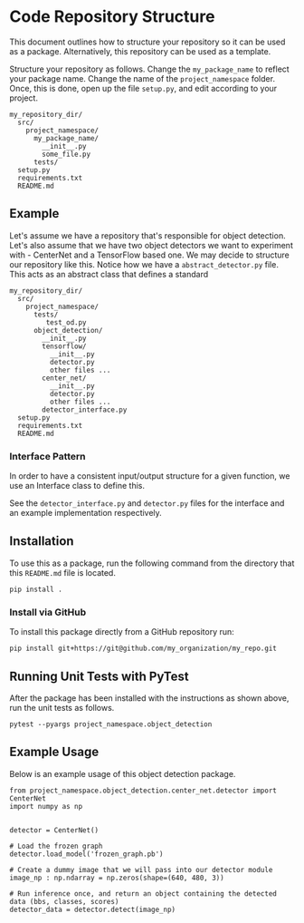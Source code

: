# Code Repository Structure
This document outlines how to structure your repository so it can be used as a package. Alternatively, this repository can be used as a template.

Structure your repository as follows. Change the `my_package_name` to reflect your package name. Change the name of the `project_namespace` folder. Once, this is done, open up the file `setup.py`, and edit according to your project.
```
my_repository_dir/
  src/
    project_namespace/
      my_package_name/
        __init__.py
        some_file.py
      tests/
  setup.py
  requirements.txt
  README.md
```


## Example
Let's assume we have a repository that's responsible for object detection. Let's also assume that we have two object detectors we want to experiment with - CenterNet and a TensorFlow based one. We may decide to structure our repository like this. Notice how we have a `abstract_detector.py` file. This acts as an abstract class that defines a standard 

```
my_repository_dir/
  src/
    project_namespace/
      tests/
         test_od.py
      object_detection/
        __init__.py
        tensorflow/
          __init__.py
          detector.py
          other files ...
        center_net/
          __init__.py
          detector.py
          other files ...
        detector_interface.py
  setup.py
  requirements.txt
  README.md
```

### Interface Pattern
In order to have a consistent input/output structure for a given function, we use an Interface class to define this.

See the `detector_interface.py` and `detector.py` files for the interface and an example implementation respectively.

## Installation
To use this as a package, run the following command from the directory that this `README.md` file is located.

```
pip install .
```

### Install via GitHub
To install this package directly from a GitHub repository run:
```
pip install git+https://git@github.com/my_organization/my_repo.git
```

## Running Unit Tests with PyTest
After the package has been installed with the instructions as shown above, run the unit tests as follows.
```
pytest --pyargs project_namespace.object_detection
```

## Example Usage
Below is an example usage of this object detection package.
```
from project_namespace.object_detection.center_net.detector import CenterNet
import numpy as np


detector = CenterNet()

# Load the frozen graph
detector.load_model('frozen_graph.pb')

# Create a dummy image that we will pass into our detector module
image_np : np.ndarray = np.zeros(shape=(640, 480, 3))

# Run inference once, and return an object containing the detected data (bbs, classes, scores)
detector_data = detector.detect(image_np)
```


